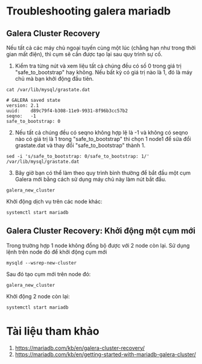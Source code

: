 # Troubleshooting galera mariadb


## Galera Cluster Recovery
Nếu tất cả các máy chủ ngoại tuyến cùng một lúc (chẳng hạn như trong thời gian mất điện), thì cụm sẽ cần được tạo lại sau quy trình sự cố.

1. Kiểm tra từng nút và xem liệu tất cả chúng đều có số 0 trong giá trị "safe_to_bootstrap" hay không. Nếu bất kỳ có giá trị nào là 1, đó là máy chủ mà bạn khởi động đầu tiên.
```
cat /var/lib/mysql/grastate.dat
```

```
# GALERA saved state
version: 2.1
uuid:    d89c79f4-b308-11e9-9931-8f96b3cc57b2
seqno:   -1
safe_to_bootstrap: 0
```

2. Nếu tất cả chúng đều có seqno không hợp lệ là -1 và không có seqno nào có giá trị là 1 trong "safe_to_bootstrap" thì chọn 1 node1 để sửa đổi grastate.dat và thay đổi "safe_to_bootstrap" thành 1.
```
sed -i 's/safe_to_bootstrap: 0/safe_to_bootstrap: 1/' /var/lib/mysql/grastate.dat
```
3. Bây giờ bạn có thể làm theo quy trình bình thường để bắt đầu một cụm Galera mới bằng cách sử dụng máy chủ này làm nút bắt đầu.
```
galera_new_cluster
```
Khởi động dịch vụ trên các node khác:
```
systemctl start mariadb
```
## Galera Cluster Recovery: Khởi động một cụm mới
Trong trường hợp 1 node không đồng bộ được với 2 node còn lại. Sử dụng lệnh trên node đó để khởi động cụm mới
```
mysqld --wsrep-new-cluster
```
Sau đó tạo cụm mới trên node đó:
```
galera_new_cluster
```
Khởi động 2 node còn lại:
```
systemctl start mariadb
```

# Tài liệu tham khảo

1. https://mariadb.com/kb/en/galera-cluster-recovery/
2. https://mariadb.com/kb/en/getting-started-with-mariadb-galera-cluster/